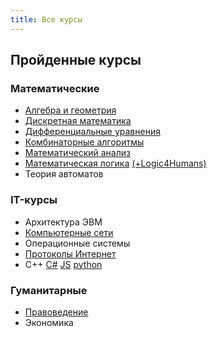 ```yaml
---
title: Все курсы
---
```


## Пройденные курсы

### Математические

* [Алгебра и геометрия](algem/)
* [Дискретная математика](diskret/)
* [Дифференциальные уравнения](diffur/)
* [Комбинаторные алгоритмы](combalg/)
* [Математический анализ](matan)
* [Математическая логика](logic) [(+Logic4Humans)](https://github.com/Denchick/logic4humans)
* Теория автоматов

### IT-курсы

* Архитектура ЭВМ
* [Компьютерные сети](https://www.asozykin.ru/courses/networks)
* Операционные системы
* [Протоколы Интернет](inet/)
* С++		[C#](https://ulearn.me)		[JS](js.pdf)		[python](https://www.youtube.com/channel/UClQJvX1TXm0rXoxFtTczNog/playlists)

### Гуманитарные

* [Правоведение](https://docs.google.com/document/d/1jV1fqRsaz7bbDc882UzEfLF8AZTGTC0LLIiUIOA10bQ/edit)
* Экономика